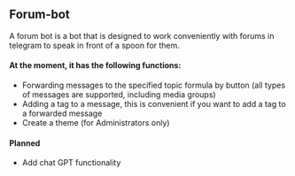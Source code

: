 ## Forum-bot
A forum bot is a bot that is designed to work conveniently with forums in telegram to speak in front of a spoon for them.

#### At the moment, it has the following functions:
- Forwarding messages to the specified topic formula by button (all types of messages are supported, including media groups)
- Adding a tag to a message, this is convenient if you want to add a tag to a forwarded message
- Create a theme (for Administrators only)

#### Planned
- Add chat GPT functionality
